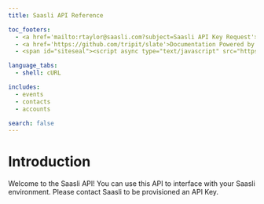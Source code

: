 ```yaml
---
title: Saasli API Reference

toc_footers:
  - <a href='mailto:rtaylor@saasli.com?subject=Saasli API Key Request'>Request an API Key</a>
  - <a href='https://github.com/tripit/slate'>Documentation Powered by Slate</a>
  - <span id="siteseal"><script async type="text/javascript" src="https://seal.godaddy.com/getSeal?sealID=jxK84nTlyRQ06fyw7tlv17cF1tVbD6yvwtfZshlSKAkOJSM0WchKRjESVvYQ"></script></span>

language_tabs:
  - shell: cURL

includes:
  - events
  - contacts
  - accounts

search: false
---
```


# Introduction

Welcome to the Saasli API! You can use this API to interface with your Saasli environment. Please contact Saasli to be provisioned an API Key.